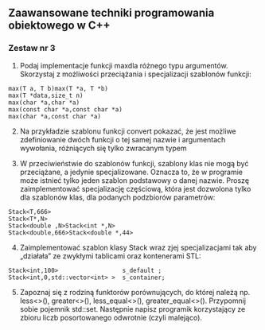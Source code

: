 ## Zaawansowane techniki programowania obiektowego w C++

### Zestaw nr 3
1. Podaj implementacje funkcji maxdla różnego typu argumentów. Skorzystaj z możliwości przeciążania i specjalizacji szablonów funkcji:

```
max(T a, T b)max(T *a, T *b)
max(T *data,size_t n)
max(char *a,char *a)
max(const char *a,const char *a)
max(char *a,const char *a)
```

2. Na  przykładzie  szablonu  funkcji convert pokazać,  że  jest  możliwe zdefiniowanie dwóch funkcji o tej samej nazwie i argumentach wywołania, różniących się tylko zwracanym typem


3. W  przeciwieństwie  do  szablonów  funkcji,  szablony  klas  nie  mogą  być przeciążane, a jedynie specjalizowane. Oznacza to, że w programie może istnieć  tylko  jeden  szablon  podstawowy  o  danej  nazwie.  Proszę zaimplementować specjalizację częściową, która jest dozwolona  tylko  dla szablonów klas, dla podanych podzbiorów parametrów:

```
Stack<T,666>
Stack<T*,N>
Stack<double ,N>Stack<int *,N>
Stack<double,666>Stack<double *,44>
```

4. Zaimplementować szablon klasy Stack  wraz  zjej  specjalizacjami  tak  aby „działała” ze zwykłymi tablicami oraz kontenerami STL:

```
Stack<int,100>                  s_default ;
Stack<int,0,std::vector<int> >  s_container;
```

5. Zapoznaj  się  z  rodziną  funktorów  porównujących,  do  której  należą  np. less<>(),   greater<>(),   less_equal<>(),   greater_equal<>().   Przypomnij sobie pojemnik std::set. Następnie napisz programik korzystający ze zbioru liczb posortowanego odwrotnie (czyli malejąco). 
